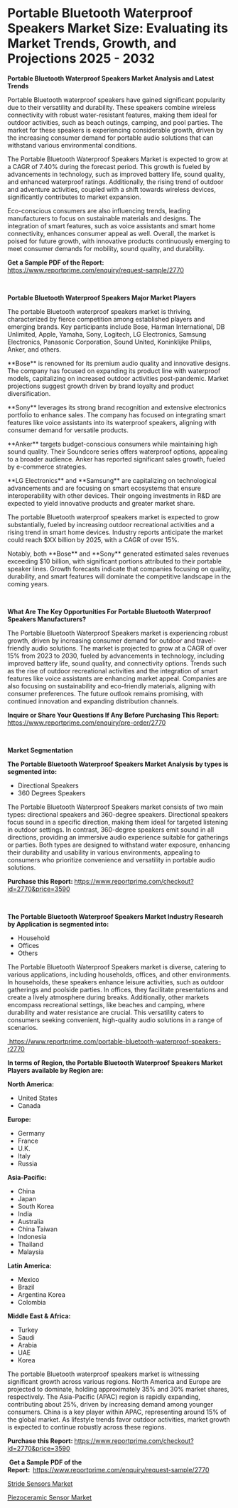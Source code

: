 <p><h1>Portable Bluetooth Waterproof Speakers Market Size: Evaluating its Market Trends, Growth, and Projections 2025 - 2032</h1></p><p><strong>Portable Bluetooth Waterproof Speakers Market Analysis and Latest Trends</strong></p>
<p><p>Portable Bluetooth waterproof speakers have gained significant popularity due to their versatility and durability. These speakers combine wireless connectivity with robust water-resistant features, making them ideal for outdoor activities, such as beach outings, camping, and pool parties. The market for these speakers is experiencing considerable growth, driven by the increasing consumer demand for portable audio solutions that can withstand various environmental conditions.</p><p>The Portable Bluetooth Waterproof Speakers Market is expected to grow at a CAGR of 7.40% during the forecast period. This growth is fueled by advancements in technology, such as improved battery life, sound quality, and enhanced waterproof ratings. Additionally, the rising trend of outdoor and adventure activities, coupled with a shift towards wireless devices, significantly contributes to market expansion. </p><p>Eco-conscious consumers are also influencing trends, leading manufacturers to focus on sustainable materials and designs. The integration of smart features, such as voice assistants and smart home connectivity, enhances consumer appeal as well. Overall, the market is poised for future growth, with innovative products continuously emerging to meet consumer demands for mobility, sound quality, and durability.</p></p>
<p><strong>Get a Sample PDF of the Report:&nbsp;</strong> <a href="https://www.reportprime.com/enquiry/request-sample/2770?utm_campaign=1143&utm_medium=2&utm_source=Github&utm_content=ia&utm_term=18032025&utm_id=portable-bluetooth-waterproof-speakers">https://www.reportprime.com/enquiry/request-sample/2770</a></p>
<p>&nbsp;</p>
<p><strong>Portable Bluetooth Waterproof Speakers Major Market Players</strong></p>
<p><p>The portable Bluetooth waterproof speakers market is thriving, characterized by fierce competition among established players and emerging brands. Key participants include Bose, Harman International, DB Unlimited, Apple, Yamaha, Sony, Logitech, LG Electronics, Samsung Electronics, Panasonic Corporation, Sound United, Koninklijke Philips, Anker, and others.</p><p>**Bose** is renowned for its premium audio quality and innovative designs. The company has focused on expanding its product line with waterproof models, capitalizing on increased outdoor activities post-pandemic. Market projections suggest growth driven by brand loyalty and product diversification.</p><p>**Sony** leverages its strong brand recognition and extensive electronics portfolio to enhance sales. The company has focused on integrating smart features like voice assistants into its waterproof speakers, aligning with consumer demand for versatile products.</p><p>**Anker** targets budget-conscious consumers while maintaining high sound quality. Their Soundcore series offers waterproof options, appealing to a broader audience. Anker has reported significant sales growth, fueled by e-commerce strategies.</p><p>**LG Electronics** and **Samsung** are capitalizing on technological advancements and are focusing on smart ecosystems that ensure interoperability with other devices. Their ongoing investments in R&D are expected to yield innovative products and greater market share.</p><p>The portable Bluetooth waterproof speakers market is expected to grow substantially, fueled by increasing outdoor recreational activities and a rising trend in smart home devices. Industry reports anticipate the market could reach $XX billion by 2025, with a CAGR of over 15%.</p><p>Notably, both **Bose** and **Sony** generated estimated sales revenues exceeding $10 billion, with significant portions attributed to their portable speaker lines. Growth forecasts indicate that companies focusing on quality, durability, and smart features will dominate the competitive landscape in the coming years.</p></p>
<p>&nbsp;</p>
<p><strong>What Are The Key Opportunities For Portable Bluetooth Waterproof Speakers Manufacturers?</strong></p>
<p><p>The Portable Bluetooth Waterproof Speakers market is experiencing robust growth, driven by increasing consumer demand for outdoor and travel-friendly audio solutions. The market is projected to grow at a CAGR of over 15% from 2023 to 2030, fueled by advancements in technology, including improved battery life, sound quality, and connectivity options. Trends such as the rise of outdoor recreational activities and the integration of smart features like voice assistants are enhancing market appeal. Companies are also focusing on sustainability and eco-friendly materials, aligning with consumer preferences. The future outlook remains promising, with continued innovation and expanding distribution channels.</p></p>
<p><strong>Inquire or Share Your Questions If Any Before Purchasing This Report:</strong> <a href="https://www.reportprime.com/enquiry/pre-order/2770?utm_campaign=1143&utm_medium=2&utm_source=Github&utm_content=ia&utm_term=18032025&utm_id=portable-bluetooth-waterproof-speakers">https://www.reportprime.com/enquiry/pre-order/2770</a></p>
<p>&nbsp;</p>
<p><strong>Market Segmentation</strong></p>
<p><strong>The Portable Bluetooth Waterproof Speakers Market Analysis by types is segmented into:</strong></p>
<p><ul><li>Directional Speakers</li><li>360 Degrees Speakers</li></ul></p>
<p><p>The Portable Bluetooth Waterproof Speakers market consists of two main types: directional speakers and 360-degree speakers. Directional speakers focus sound in a specific direction, making them ideal for targeted listening in outdoor settings. In contrast, 360-degree speakers emit sound in all directions, providing an immersive audio experience suitable for gatherings or parties. Both types are designed to withstand water exposure, enhancing their durability and usability in various environments, appealing to consumers who prioritize convenience and versatility in portable audio solutions.</p></p>
<p><strong>Purchase this Report:&nbsp;</strong><a href="https://www.reportprime.com/checkout?id=2770&price=3590&utm_campaign=1143&utm_medium=2&utm_source=Github&utm_content=ia&utm_term=18032025&utm_id=portable-bluetooth-waterproof-speakers">https://www.reportprime.com/checkout?id=2770&price=3590</a></p>
<p>&nbsp;</p>
<p><strong>The Portable Bluetooth Waterproof Speakers Market Industry Research by Application is segmented into:</strong></p>
<p><ul><li>Household</li><li>Offices</li><li>Others</li></ul></p>
<p><p>The Portable Bluetooth Waterproof Speakers market is diverse, catering to various applications, including households, offices, and other environments. In households, these speakers enhance leisure activities, such as outdoor gatherings and poolside parties. In offices, they facilitate presentations and create a lively atmosphere during breaks. Additionally, other markets encompass recreational settings, like beaches and camping, where durability and water resistance are crucial. This versatility caters to consumers seeking convenient, high-quality audio solutions in a range of scenarios.</p></p>
<p><a href="https://www.reportprime.com/portable-bluetooth-waterproof-speakers-r2770?utm_campaign=1143&utm_medium=2&utm_source=Github&utm_content=ia&utm_term=18032025&utm_id=portable-bluetooth-waterproof-speakers">&nbsp;https://www.reportprime.com/portable-bluetooth-waterproof-speakers-r2770</a></p>
<p><strong>In terms of Region, the Portable Bluetooth Waterproof Speakers Market Players available by Region are:</strong></p>
<p>
    <p> <strong> North America: </strong>
        <ul>
            <li>United States</li>
            <li>Canada</li>
        </ul>
        </p> 
    <p> <strong> Europe: </strong>
        <ul>
            <li>Germany</li>
            <li>France</li>
            <li>U.K.</li>
            <li>Italy</li>
            <li>Russia</li>
        </ul>
        </p> 
    <p> <strong> Asia-Pacific: </strong>
        <ul>
            <li>China</li>
            <li>Japan</li>
            <li>South Korea</li>
            <li>India</li>
            <li>Australia</li>
            <li>China Taiwan</li>
            <li>Indonesia</li>
            <li>Thailand</li>
            <li>Malaysia</li>
        </ul>
        </p> 
    <p> <strong> Latin America: </strong>
        <ul>
            <li>Mexico</li>
            <li>Brazil</li>
            <li>Argentina Korea</li>
            <li>Colombia</li>
        </ul>
        </p> 
    <p> <strong> Middle East & Africa: </strong>
        <ul>
            <li>Turkey</li>
            <li>Saudi</li>
            <li>Arabia</li>
            <li>UAE</li>
            <li>Korea</li>
        </ul>
    </p>
    </p>
<p><p>The portable Bluetooth waterproof speakers market is witnessing significant growth across various regions. North America and Europe are projected to dominate, holding approximately 35% and 30% market shares, respectively. The Asia-Pacific (APAC) region is rapidly expanding, contributing about 25%, driven by increasing demand among younger consumers. China is a key player within APAC, representing around 15% of the global market. As lifestyle trends favor outdoor activities, market growth is expected to continue robustly across these regions.</p></p>
<p><strong>Purchase this Report: </strong><a href="https://www.reportprime.com/checkout?id=2770&price=3590&utm_campaign=1143&utm_medium=2&utm_source=Github&utm_content=ia&utm_term=18032025&utm_id=portable-bluetooth-waterproof-speakers">https://www.reportprime.com/checkout?id=2770&price=3590</a></p>
<p>&nbsp;<strong>Get a Sample PDF of the Report:&nbsp;&nbsp;</strong><a href="https://www.reportprime.com/enquiry/request-sample/2770?utm_campaign=1143&utm_medium=2&utm_source=Github&utm_content=ia&utm_term=18032025&utm_id=portable-bluetooth-waterproof-speakers">https://www.reportprime.com/enquiry/request-sample/2770</a></p>
<p><strong></strong></p>
<p><p><a href="https://github.com/keehnkaesssi/Market-Research-Report-List-1/blob/main/stride-sensors-market.md?utm_campaign=1143&utm_medium=2&utm_source=Github&utm_content=ia&utm_term=18032025&utm_id=portable-bluetooth-waterproof-speakers">Stride Sensors Market</a></p><p><a href="https://github.com/landtmman/Market-Research-Report-List-1/blob/main/piezoceramic-sensor-market.md?utm_campaign=1143&utm_medium=2&utm_source=Github&utm_content=ia&utm_term=18032025&utm_id=portable-bluetooth-waterproof-speakers">Piezoceramic Sensor Market</a></p></p>